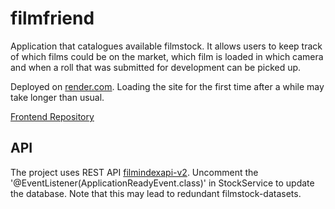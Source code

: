 # filmfriend
Application that catalogues available filmstock. It allows users to keep track of which films could be on the market, which film is loaded in which camera and when a roll that was submitted for development can be picked up.

Deployed on [render.com](https://filmfriend-frontend.onrender.com).
Loading the site for the first time after a while may take longer than usual.

[Frontend Repository](https://github.com/ZieglerAaron/filmfriend-frontend/)

## API
The project uses REST API [filmindexapi-v2](https://github.com/jordanwhunter/filmdexapi-v2).
Uncomment the '@EventListener(ApplicationReadyEvent.class)' in StockService to update the database. Note that this may lead to redundant filmstock-datasets.
